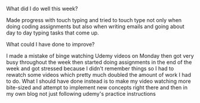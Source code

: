 What did I do well this week?

Made progress with touch typing and tried to touch type not only when doing coding assignments but also when writing emails and going about day to day typing tasks that come up.

What could I have done to improve?

I made a mistake of binge watching Udemy videos on Monday then got very busy throughout the week then started doing assignments in the end of the week and got stressed because I didn't remember things so I had to rewatch some videos which pretty much doubled the amount of work I had to do. What I should have done instead is to make my video watching more bite-sized and attempt to implement new concepts right there and then in my own blog not just following udemy's practice instructions
